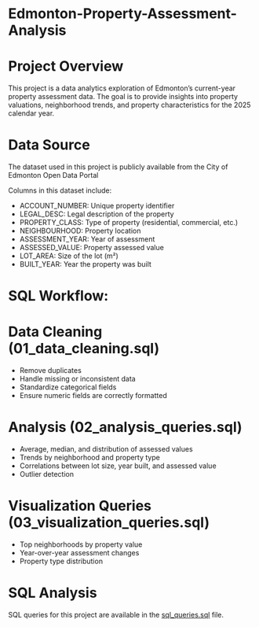 # Edmonton-Property-Assessment-Analysis

# Project Overview
This project is a data analytics exploration of Edmonton’s current-year property assessment data. The goal is to provide insights into property valuations, neighborhood trends, and property characteristics for the 2025 calendar year.

# Data Source
The dataset used in this project is publicly available from the City of Edmonton Open Data Portal

Columns in this dataset include:

  - ACCOUNT_NUMBER: Unique property identifier
  - LEGAL_DESC: Legal description of the property
  - PROPERTY_CLASS: Type of property (residential, commercial, etc.)
  - NEIGHBOURHOOD: Property location
  - ASSESSMENT_YEAR: Year of assessment
  - ASSESSED_VALUE: Property assessed value
  - LOT_AREA: Size of the lot (m²)
  - BUILT_YEAR: Year the property was built

# SQL Workflow:

# Data Cleaning (01_data_cleaning.sql)

  - Remove duplicates
  - Handle missing or inconsistent data
  - Standardize categorical fields
  - Ensure numeric fields are correctly formatted

# Analysis (02_analysis_queries.sql)

  - Average, median, and distribution of assessed values
  - Trends by neighborhood and property type
  - Correlations between lot size, year built, and assessed value
  - Outlier detection

# Visualization Queries (03_visualization_queries.sql)
  - Top neighborhoods by property value
  - Year-over-year assessment changes
  - Property type distribution

# SQL Analysis
SQL queries for this project are available in the [sql_queries.sql](./sql_queries.sql) file.  
